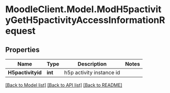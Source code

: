# MoodleClient.Model.ModH5pactivityGetH5pactivityAccessInformationRequest

## Properties

Name | Type | Description | Notes
------------ | ------------- | ------------- | -------------
**H5pactivityid** | **int** | h5p activity instance id | 

[[Back to Model list]](../README.md#documentation-for-models) [[Back to API list]](../README.md#documentation-for-api-endpoints) [[Back to README]](../README.md)

